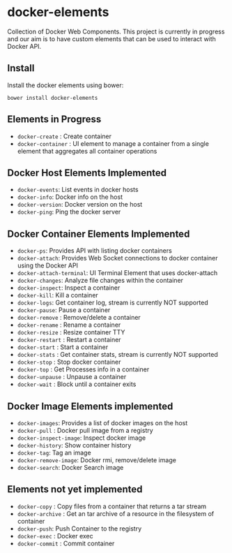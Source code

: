 # docker-elements
Collection of Docker Web Components. This project is currently in progress and our aim is to have custom elements that can be used to interact with Docker API.

## Install

Install the docker elements using bower:

```
bower install docker-elements
```

## Elements in Progress
* `docker-create` : Create container
* `docker-container` : UI element to manage a container from a single element that aggregates all container operations

## Docker Host Elements Implemented
* `docker-events`: List events in docker hosts
* `docker-info`: Docker info on the host
* `docker-version`: Docker version on the host
* `docker-ping`: Ping the docker server

## Docker Container Elements Implemented

* `docker-ps`: Provides API with listing docker containers
* `docker-attach`: Provides Web Socket connections to docker container using the Docker API
* `docker-attach-terminal`: UI Terminal Element that uses docker-attach
* `docker-changes`: Analyze file changes within the container
* `docker-inspect`: Inspect a container
* `docker-kill`: Kill a container
* `docker-logs`: Get container log, stream is currently NOT supported
* `docker-pause`: Pause a container
* `docker-remove` : Remove/delete a container
* `docker-rename` : Rename a container
* `docker-resize` : Resize container TTY
* `docker-restart` : Restart a container
* `docker-start` : Start a container
* `docker-stats` : Get container stats, stream is currently NOT supported
* `docker-stop` : Stop docker container
* `docker-top` : Get Processes info in a container
* `docker-unpause` : Unpause a container
* `docker-wait` : Block until a container exits

## Docker Image Elements implemented
* `docker-images`: Provides a list of docker images on the host
* `docker-pull` : Docker pull image from a registry
* `docker-inspect-image`: Inspect docker image
* `docker-history`: Show container history
* `docker-tag`: Tag an image
* `docker-remove-image`: Docker rmi, remove/delete image
* `docker-search`: Docker Search image

## Elements not yet implemented
* `docker-copy` : Copy files from a container that returns a tar stream
* `docker-archive` : Get an tar archive of a resource in the filesystem of container
* `docker-push`: Push Container to the registry
* `docker-exec` : Docker exec
* `docker-commit` : Commit container